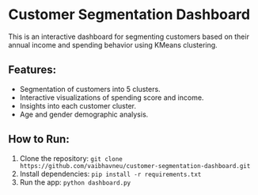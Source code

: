 # Customer Segmentation Dashboard

This is an interactive dashboard for segmenting customers based on their annual income and spending behavior using KMeans clustering.

## Features:
- Segmentation of customers into 5 clusters.
- Interactive visualizations of spending score and income.
- Insights into each customer cluster.
- Age and gender demographic analysis.

## How to Run:
1. Clone the repository: `git clone https://github.com/vaibhavneu/customer-segmentation-dashboard.git`
2. Install dependencies: `pip install -r requirements.txt`
3. Run the app: `python dashboard.py`
